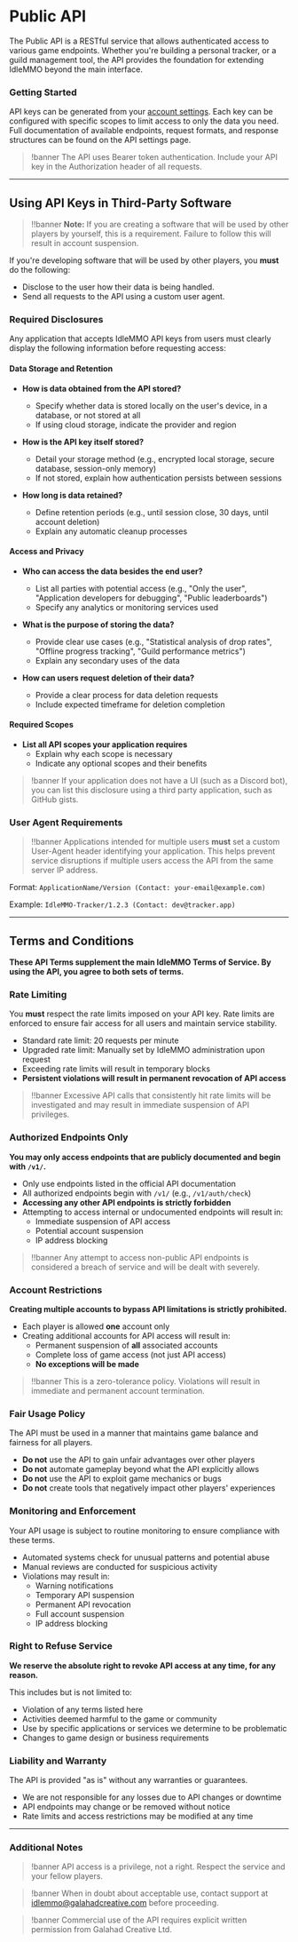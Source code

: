 # Public API

The Public API is a RESTful service that allows authenticated access to various game endpoints. Whether you're building a personal tracker, or a guild management tool, the API provides the foundation for extending IdleMMO beyond the main interface.

### Getting Started

API keys can be generated from your [account settings](/settings/api). Each key can be configured with specific scopes to limit access to only the data you need. Full documentation of available endpoints, request formats, and response structures can be found on the API settings page.

>!banner The API uses Bearer token authentication. Include your API key in the Authorization header of all requests.

---

## Using API Keys in Third-Party Software

>!!banner <strong>Note:</strong> If you are creating a software that will be used by other players by yourself, this is a requirement. Failure to follow this will result in account suspension.

If you're developing software that will be used by other players, you **must** do the following:

- Disclose to the user how their data is being handled.
- Send all requests to the API using a custom user agent.

### Required Disclosures

Any application that accepts IdleMMO API keys from users must clearly display the following information before requesting access:

#### Data Storage and Retention

- **How is data obtained from the API stored?** 
  - Specify whether data is stored locally on the user's device, in a database, or not stored at all
  - If using cloud storage, indicate the provider and region

- **How is the API key itself stored?**
  - Detail your storage method (e.g., encrypted local storage, secure database, session-only memory)
  - If not stored, explain how authentication persists between sessions

- **How long is data retained?**
  - Define retention periods (e.g., until session close, 30 days, until account deletion)
  - Explain any automatic cleanup processes

#### Access and Privacy

- **Who can access the data besides the end user?**
  - List all parties with potential access (e.g., "Only the user", "Application developers for debugging", "Public leaderboards")
  - Specify any analytics or monitoring services used

- **What is the purpose of storing the data?**
  - Provide clear use cases (e.g., "Statistical analysis of drop rates", "Offline progress tracking", "Guild performance metrics")
  - Explain any secondary uses of the data

- **How can users request deletion of their data?**
  - Provide a clear process for data deletion requests
  - Include expected timeframe for deletion completion

#### Required Scopes

- **List all API scopes your application requires**
  - Explain why each scope is necessary
  - Indicate any optional scopes and their benefits

>!banner If your application does not have a UI (such as a Discord bot), you can list this disclosure using a third party application, such as GitHub gists.


### User Agent Requirements

>!!banner Applications intended for multiple users **must** set a custom User-Agent header identifying your application. This helps prevent service disruptions if multiple users access the API from the same server IP address.

Format: `ApplicationName/Version (Contact: your-email@example.com)`

Example: `IdleMMO-Tracker/1.2.3 (Contact: dev@tracker.app)`

---

## Terms and Conditions

**These API Terms supplement the main IdleMMO Terms of Service. By using the API, you agree to both sets of terms.**

### Rate Limiting

You **must** respect the rate limits imposed on your API key. Rate limits are enforced to ensure fair access for all users and maintain service stability.

- Standard rate limit: 20 requests per minute
- Upgraded rate limit: Manually set by IdleMMO administration upon request
- Exceeding rate limits will result in temporary blocks
- **Persistent violations will result in permanent revocation of API access**

>!!banner Excessive API calls that consistently hit rate limits will be investigated and may result in immediate suspension of API privileges.

### Authorized Endpoints Only

**You may only access endpoints that are publicly documented and begin with `/v1/`.**

- Only use endpoints listed in the official API documentation
- All authorized endpoints begin with `/v1/` (e.g., `/v1/auth/check`)
- **Accessing any other API endpoints is strictly forbidden**
- Attempting to access internal or undocumented endpoints will result in:
  - Immediate suspension of API access
  - Potential account suspension
  - IP address blocking

>!!banner Any attempt to access non-public API endpoints is considered a breach of service and will be dealt with severely.

### Account Restrictions

**Creating multiple accounts to bypass API limitations is strictly prohibited.**

- Each player is allowed **one** account only
- Creating additional accounts for API access will result in:
  - Permanent suspension of **all** associated accounts
  - Complete loss of game access (not just API access)
  - **No exceptions will be made**

>!!banner This is a zero-tolerance policy. Violations will result in immediate and permanent account termination.

### Fair Usage Policy

The API must be used in a manner that maintains game balance and fairness for all players.

- **Do not** use the API to gain unfair advantages over other players
- **Do not** automate gameplay beyond what the API explicitly allows
- **Do not** use the API to exploit game mechanics or bugs
- **Do not** create tools that negatively impact other players' experiences

### Monitoring and Enforcement

Your API usage is subject to routine monitoring to ensure compliance with these terms.

- Automated systems check for unusual patterns and potential abuse
- Manual reviews are conducted for suspicious activity
- Violations may result in:
  - Warning notifications
  - Temporary API suspension
  - Permanent API revocation
  - Full account suspension
  - IP address blocking

### Right to Refuse Service

**We reserve the absolute right to revoke API access at any time, for any reason.**

This includes but is not limited to:
- Violation of any terms listed here
- Activities deemed harmful to the game or community
- Use by specific applications or services we determine to be problematic
- Changes to game design or business requirements

### Liability and Warranty

The API is provided "as is" without any warranties or guarantees.

- We are not responsible for any losses due to API changes or downtime
- API endpoints may change or be removed without notice
- Rate limits and access restrictions may be modified at any time

---

### Additional Notes

>!banner API access is a privilege, not a right. Respect the service and your fellow players.

>!banner When in doubt about acceptable use, contact support at [idlemmo@galahadcreative.com](mailto:idlemmo@galahadcreative.com) before proceeding.

>!banner Commercial use of the API requires explicit written permission from Galahad Creative Ltd.
